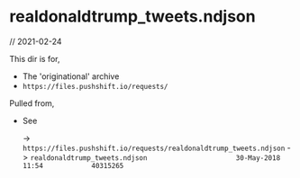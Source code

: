# realdonaldtrump_tweets.ndjson

// 2021-02-24

This dir is for,

- The 'originational' archive
- `https://files.pushshift.io/requests/`

Pulled from,

- See
  
  -> `https://files.pushshift.io/requests/realdonaldtrump_tweets.ndjson`
  -> `realdonaldtrump_tweets.ndjson                      30-May-2018 11:54            40315265`
